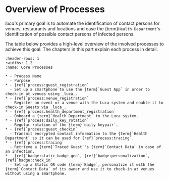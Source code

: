# Overview of Processes

_luca's_ primary goal is to automate the identification of contact persons for venues, restaurants and locations and ease the {term}`Health Department`'s identification of possible contact persons of infected persons.

The table below provides a high-level overview of the involved processes to achieve this goal.
The chapters in this part explain each process in detail.

``````{list-table}
:header-rows: 1
:widths: 1 2
:name: Core Processes

* - Process Name
  - Purpose
* - {ref}`process:guest_registration`
  - Set up a smartphone to use the {term}`Guest App` in order to check-in at venues using _luca_.
* - {ref}`process:venue_registration`
  - Register an event or a venue with the Luca system and enable it to check-in Guests via _luca_.
* - {ref}`process:health_department_registration`
  - Onboard a {term}`Health Department` to the Luca system.
* - {ref}`process:daily_key_rotation`
  - Regular rotation of the {term}`daily keypair`.
* - {ref}`process:guest_checkin`
  - Transmit encrypted contact information to the {term}`Health Department` so it can be used for {ref}`process:tracing`.
* - {ref}`process:tracing`
  - Retrieve a {term}`Traced Guest`'s {term}`Contact Data` in case of an infection.
* - {ref}`badge:static_badge_gen`, {ref}`badge:personalization`, {ref}`badge:check_in`
  - Set up a Static QR code {term}`Badge`, personalize it with the {term}`Contact Data` of its owner and use it to check-in at venues without using a smartphone.
``````
